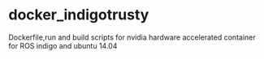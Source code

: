 # docker_indigotrusty
Dockerfile,run and build scripts for nvidia hardware accelerated container for ROS indigo and ubuntu 14.04
